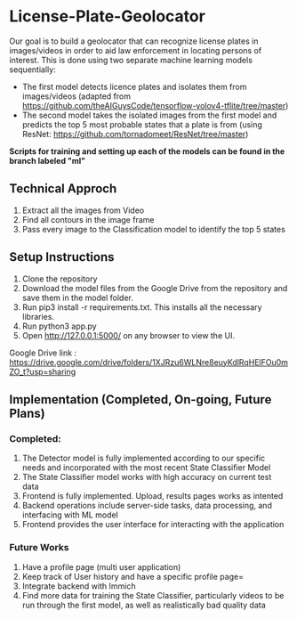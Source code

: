# License-Plate-Geolocator
Our goal is to build a geolocator that can recognize license plates in images/videos in order to aid law enforcement in locating persons of interest. This is done using two separate machine learning models sequentially:
* The first model detects licence plates and isolates them from images/videos (adapted from https://github.com/theAIGuysCode/tensorflow-yolov4-tflite/tree/master)
* The second model takes the isolated images from the first model and predicts the top 5 most probable states that a plate is from (using ResNet: https://github.com/tornadomeet/ResNet/tree/master)

**Scripts for training and setting up each of the models can be found in the branch labeled "ml"**
## Technical Approch 
1) Extract all the images from Video
2) Find all contours in the image frame
3) Pass every image to the Classification model to identify the top 5 states


## Setup Instructions
1) Clone the repository
2) Download the model files from the Google Drive from the repository and save them in the model folder.
4) Run pip3 install -r requirements.txt. This installs all the necessary libraries.
5) Run python3 app.py
6) Open http://127.0.0.1:5000/ on any browser to view the UI.

Google Drive link :  https://drive.google.com/drive/folders/1XJRzu6WLNre8euyKdlRqHElFOu0mZO_t?usp=sharing
## Implementation (Completed, On-going, Future Plans)
### Completed: 
1) The Detector model is fully implemented according to our specific needs and incorporated with the most recent State Classifier Model
2) The State Classifier model works with high accuracy on current test data
3) Frontend is fully implemented. Upload, results pages works as intented
4) Backend operations include server-side tasks, data processing, and interfacing with ML model
5) Frontend provides the user interface for interacting with the application

### Future Works
1) Have a profile page (multi user application)
2) Keep track of User history and have a specific profile page=
3) Integrate backend with Immich
4) Find more data for training the State Classifier, particularly videos to be run through the first model, as well as realistically bad quality data
